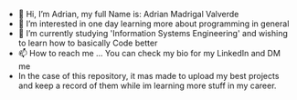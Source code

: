 - 👋 Hi, I’m Adrian, my full Name is: Adrian Madrigal Valverde
- 👀 I’m interested in one day learning more about programming in general
- 🌱 I’m currently studying 'Information Systems Engineering' and wishing to learn how to basically Code better
- 📫 How to reach me ... You can check my bio for my LinkedIn and DM me
- In the case of this repository, it mas made to upload my best projects and keep a record of them while im learning more stuff in my career.
